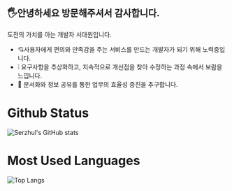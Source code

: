 🖐안녕하세요 방문해주셔서 감사합니다.
---
도전의 가치를 아는 개발자 서대원입니다.

- 💘사용자에게 편의와 만족감을 주는 서비스를 만드는 개발자가 되기 위해 노력중입니다.
- ❕ 요구사항을 추상화하고, 지속적으로 개선점을 찾아 수정하는 과정 속에서 보람을 느낍니다.
- 📑 문서화와 정보 공유를 통한 업무의 효율성 증진을 추구합니다.


# Github Status
![Serzhul's GitHub stats](https://github-readme-stats.vercel.app/api?username=Serzhul&show_icons=true&theme=blue-green)

# Most Used Languages
![Top Langs](https://github-readme-stats.vercel.app/api/top-langs/?username=anuraghazra&layout=compact&theme=blue-green)
